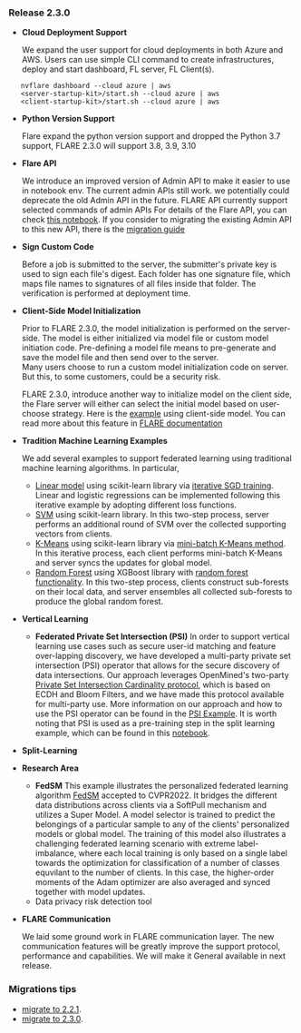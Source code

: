 
### Release 2.3.0

* **Cloud Deployment Support**

  We expand the user support for cloud deployments in both Azure and AWS. Users can use simple CLI command to create infrastructures,
  deploy and start dashboard, FL server, FL Client(s).
```  
   nvflare dashboard --cloud azure | aws
   <server-startup-kit>/start.sh --cloud azure | aws
   <client-startup-kit>/start.sh --cloud azure | aws
```

* **Python Version Support**

  Flare expand the python version support and dropped the Python 3.7 support, FLARE 2.3.0 will support 3.8, 3.9, 3.10


* **Flare API**

  We introduce an improved version of Admin API to make it easier to use in notebook env. The current admin APIs still work.
  we potentially could deprecate the old Admin API in the future. FLARE API currently support selected commands of admin APIs
  For details of the Flare API, you can check [this notebook](https://github.com/NVIDIA/NVFlare/blob/dev/examples/tutorial/flare_api.ipynb).
  If you consider to migrating the existing Admin API to this new API, there is the [migration guide](https://nvflare.readthedocs.io/en/dev/real_world_fl/migrating_to_flare_api.html)


* **Sign Custom Code**

  Before a job is submitted to the server, the submitter's private key is used to sign
  each file's digest.  Each folder has one signature file, which maps file names to signatures
  of all files inside that folder.  The verification is performed at deployment time.


* **Client-Side Model Initialization**

  Prior to FLARE 2.3.0, the model initialization is performed on the server-side.
  The model is either initialized via model file or custom model initiation code. Pre-defining a model file means to pre-generate and save the model file and then send over to the server.  
  Many users choose to run a custom model initialization code on server. But this, to some customers, could be a security risk.

  FLARE 2.3.0, introduce another way to initialize model on the client side, the Flare server will either can select
  the initial model based on user-choose strategy. Here is the [example](https://github.com/NVIDIA/NVFlare/tree/dev/examples/hello-world/hello-pt) using client-side model.
  You can read more about this feature in [FLARE documentation](TODO)


* **Tradition Machine Learning Examples**

  We add several examples to support federated learning using traditional machine learning algorithms.
  In particular,
    * [Linear model](https://github.com/NVIDIA/NVFlare/tree/dev/examples/advanced/sklearn-linear) using scikit-learn library via [iterative SGD training](https://scikit-learn.org/stable/modules/generated/sklearn.linear_model.SGDClassifier.html). Linear and logistic regressions can be implemented following this iterative example by adopting different loss functions.
    * [SVM](https://github.com/NVIDIA/NVFlare/tree/dev/examples/advanced/sklearn-svm) using scikit-learn library. In this two-step process, server performs an additional round of SVM over the collected supporting vectors from clients.
    * [K-Means](https://github.com/NVIDIA/NVFlare/tree/dev/examples/advanced/sklearn-kmeans) using scikit-learn library via [mini-batch K-Means method](https://scikit-learn.org/stable/modules/generated/sklearn.cluster.MiniBatchKMeans.html). In this iterative process, each client performs mini-batch K-Means and server syncs the updates for global model. 
    * [Random Forest](https://github.com/NVIDIA/NVFlare/tree/dev/examples/advanced/random_forest) using XGBoost library with [random forest functionality](https://xgboost.readthedocs.io/en/stable/tutorials/rf.html). In this two-step process, clients construct sub-forests on their local data, and server ensembles all collected sub-forests to produce the global random forest. 


* **Vertical Learning**

    * **Federated Private Set Intersection (PSI)**
      In order to support vertical learning use cases such as secure user-id matching and feature
      over-lapping discovery, we have developed a multi-party private set intersection (PSI) operator
      that allows for the secure discovery of data intersections. Our approach leverages OpenMined's two-party
      [Private Set Intersection Cardinality protocol](https://github.com/OpenMined/PSI), which is based on ECDH and Bloom Filters, and we have
      made this protocol available for multi-party use. More information on our approach and how to use the
      PSI operator can be found in the [PSI Example](https://github.com/NVIDIA/NVFlare/blob/dev/examples/advanced/psi/README.md).
      It is worth noting that PSI is used as a pre-training step in the split learning example, which can be found in this
      [notebook](https://github.com/NVIDIA/NVFlare/blob/dev/examples/tutorial/vertical_federated_learning/cifar10-splitnn/cifar10_split_learning.ipynb).


* **Split-Learning**


* **Research Area**

    * **FedSM** This example illustrates the personalized federated learning algorithm [FedSM](https://arxiv.org/abs/2203.10144) accepted to CVPR2022. It bridges the different data distributions across clients via a SoftPull mechanism and utilizes a Super Model. A model selector is trained to predict the belongings of a particular sample to any of the clients' personalized models or global model. The training of this model also illustrates a challenging federated learning scenario with extreme label-imbalance, where each local training is only based on a single label towards the optimization for classification of a number of classes equvilant to the number of clients. In this case, the higher-order moments of the Adam optimizer are also averaged and synced together with model updates. 
    * Data privacy risk detection tool


* **FLARE Communication**

  We laid some ground work in FLARE communication layer.
  The new communication features will be greatly improve the support protocol,
  performance and capabilities. We will make it General available in next release.


### Migrations tips
* [migrate to 2.2.1](docs/release_notes/2.2.1/migration_notes.md).
* [migrate to 2.3.0](docs/release_notes/2.3.0/migration_notes.md).

 
